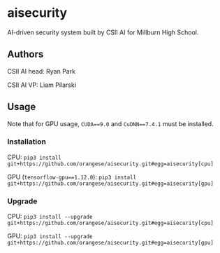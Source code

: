 # aisecurity

AI-driven security system built by CSII AI for Millburn High School.

## Authors

CSII AI head: Ryan Park

CSII AI VP: Liam Pilarski

## Usage

Note that for GPU usage, `CUDA==9.0` and `CuDNN==7.4.1` must be installed.

### Installation

CPU: `pip3 install git+https://github.com/orangese/aisecurity.git#egg=aisecurity[cpu]`

GPU (`tensorflow-gpu==1.12.0`): `pip3 install git+https://github.com/orangese/aisecurity.git#egg=aisecurity[gpu]`

### Upgrade

CPU: `pip3 install --upgrade git+https://github.com/orangese/aisecurity.git#egg=aisecurity[cpu]`

GPU: `pip3 install --upgrade git+https://github.com/orangese/aisecurity.git#egg=aisecurity[gpu]`
